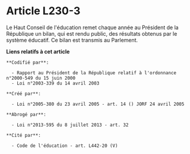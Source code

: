 # Article L230-3

Le Haut Conseil de l'éducation remet chaque année au Président de la République un bilan, qui est rendu public, des résultats
obtenus par le système éducatif. Ce bilan est transmis au Parlement.

**Liens relatifs à cet article**

	**Codifié par**:

	  - Rapport au Président de la République relatif à l'ordonnance n°2000-549 du 15 juin 2000
	  - Loi n°2003-339 du 14 avril 2003

	**Créé par**:

	  - Loi n°2005-380 du 23 avril 2005 - art. 14 () JORF 24 avril 2005

	**Abrogé par**:

	  - Loi n°2013-595 du 8 juillet 2013 - art. 32

	**Cité par**:

	  - Code de l'éducation - art. L442-20 (V)
